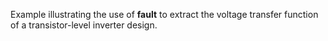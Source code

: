 Example illustrating the use of **fault** to extract the voltage transfer function of a transistor-level inverter design.
